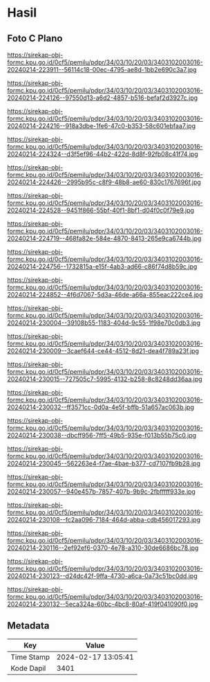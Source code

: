 # Hasil

## Foto C Plano

https://sirekap-obj-formc.kpu.go.id/0cf5/pemilu/pdpr/34/03/10/20/03/3403102003016-20240214-223911--56114c18-00ec-4795-ae8d-1bb2e690c3a7.jpg

https://sirekap-obj-formc.kpu.go.id/0cf5/pemilu/pdpr/34/03/10/20/03/3403102003016-20240214-224126--97550d13-a6d2-4857-b516-befaf2d3927c.jpg

https://sirekap-obj-formc.kpu.go.id/0cf5/pemilu/pdpr/34/03/10/20/03/3403102003016-20240214-224216--918a3dbe-1fe6-47c0-b353-58c601ebfaa7.jpg

https://sirekap-obj-formc.kpu.go.id/0cf5/pemilu/pdpr/34/03/10/20/03/3403102003016-20240214-224324--d3f5ef96-44b2-422d-8d8f-92fb08c41f74.jpg

https://sirekap-obj-formc.kpu.go.id/0cf5/pemilu/pdpr/34/03/10/20/03/3403102003016-20240214-224426--2995b95c-c8f9-48b8-ae60-830c1767696f.jpg

https://sirekap-obj-formc.kpu.go.id/0cf5/pemilu/pdpr/34/03/10/20/03/3403102003016-20240214-224528--9451f866-55bf-40f1-8bf1-d04f0c0f79e9.jpg

https://sirekap-obj-formc.kpu.go.id/0cf5/pemilu/pdpr/34/03/10/20/03/3403102003016-20240214-224719--468fa82e-584e-4870-8413-265e9ca6744b.jpg

https://sirekap-obj-formc.kpu.go.id/0cf5/pemilu/pdpr/34/03/10/20/03/3403102003016-20240214-224756--1732815a-e15f-4ab3-ad66-c86f74d8b59c.jpg

https://sirekap-obj-formc.kpu.go.id/0cf5/pemilu/pdpr/34/03/10/20/03/3403102003016-20240214-224852--4f6d7067-5d3a-46de-a66a-855eac222ce4.jpg

https://sirekap-obj-formc.kpu.go.id/0cf5/pemilu/pdpr/34/03/10/20/03/3403102003016-20240214-230004--39108b55-1183-404d-9c55-1f98e70c0db3.jpg

https://sirekap-obj-formc.kpu.go.id/0cf5/pemilu/pdpr/34/03/10/20/03/3403102003016-20240214-230009--3caef644-ce44-4512-8d21-dea4f789a23f.jpg

https://sirekap-obj-formc.kpu.go.id/0cf5/pemilu/pdpr/34/03/10/20/03/3403102003016-20240214-230015--727505c7-5995-4132-b258-8c8248dd36aa.jpg

https://sirekap-obj-formc.kpu.go.id/0cf5/pemilu/pdpr/34/03/10/20/03/3403102003016-20240214-230032--ff3571cc-0d0a-4e5f-bffb-51a657ac063b.jpg

https://sirekap-obj-formc.kpu.go.id/0cf5/pemilu/pdpr/34/03/10/20/03/3403102003016-20240214-230038--dbcff956-7ff5-49b5-935e-f013b55b75c0.jpg

https://sirekap-obj-formc.kpu.go.id/0cf5/pemilu/pdpr/34/03/10/20/03/3403102003016-20240214-230045--562263e4-f7ae-4bae-b377-cd7107fb9b28.jpg

https://sirekap-obj-formc.kpu.go.id/0cf5/pemilu/pdpr/34/03/10/20/03/3403102003016-20240214-230057--940e457b-7857-407b-9b9c-2fbfffff933e.jpg

https://sirekap-obj-formc.kpu.go.id/0cf5/pemilu/pdpr/34/03/10/20/03/3403102003016-20240214-230108--fc2aa096-7184-464d-abba-cdb456017293.jpg

https://sirekap-obj-formc.kpu.go.id/0cf5/pemilu/pdpr/34/03/10/20/03/3403102003016-20240214-230116--2ef92ef6-0370-4e78-a310-30de6686bc78.jpg

https://sirekap-obj-formc.kpu.go.id/0cf5/pemilu/pdpr/34/03/10/20/03/3403102003016-20240214-230123--d24dc42f-9ffa-4730-a6ca-0a73c51bc0dd.jpg

https://sirekap-obj-formc.kpu.go.id/0cf5/pemilu/pdpr/34/03/10/20/03/3403102003016-20240214-230132--5eca324a-60bc-4bc8-80af-419f041090f0.jpg


## Metadata

| Key        | Value               |
| ---------- | ------------------- |
| Time Stamp | 2024-02-17 13:05:41 |
| Kode Dapil | 3401                |



